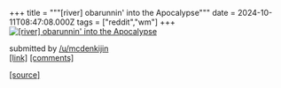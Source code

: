 +++
title = """[river] obarunnin' into the Apocalypse"""
date = 2024-10-11T08:47:08.000Z
tags = ["reddit","wm"]
+++
[![[river] obarunnin' into the Apocalypse ](https://preview.redd.it/4md63oiga3ud1.png?width=640&crop=smart&auto=webp&s=2ba5eb2e41591d947e3fd37032c5dff57eb92b3f "[river] obarunnin' into the Apocalypse ")](https://www.reddit.com/r/unixporn/comments/1g15a3k/river_obarunnin_into_the_apocalypse/)

submitted by [/u/mcdenkijin](https://www.reddit.com/user/mcdenkijin)  
[\[link\]](https://i.redd.it/4md63oiga3ud1.png) [\[comments\]](https://www.reddit.com/r/unixporn/comments/1g15a3k/river_obarunnin_into_the_apocalypse/)

[[source]](https://www.reddit.com/r/unixporn/comments/1g15a3k/river_obarunnin_into_the_apocalypse/)
